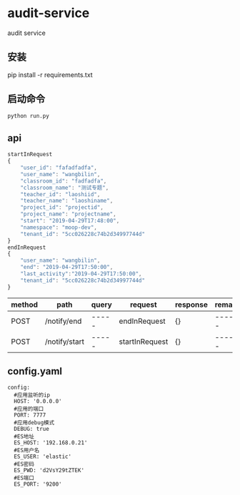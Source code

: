 # audit-service
audit service  
## 安装
pip install -r requirements.txt
## 启动命令
```python
python run.py
```
## api
```js
startInRequest
{
    "user_id": "fafadfadfa",
    "user_name": "wangbilin",
    "classroom_id": "fadfadfa",
    "classroom_name": "测试专题",
    "teacher_id": "laoshiid",
    "teacher_name": "laoshiname",
    "project_id": "projectid",
    "project_name": "projectname",
    "start": "2019-04-29T17:48:00",
    "namespace": "moop-dev",
    "tenant_id": "5cc026228c74b2d34997744d"
}
endInRequest
{
    "user_name": "wangbilin",
    "end": "2019-04-29T17:50:00",
    "last_activity":"2019-04-29T17:50:00",
    "tenant_id": "5cc026228c74b2d34997744d"
}
```
| method | path | query | request | response | remark |
| ------ | ---- | ----- | ------- | -------- | ------ |
| POST | /notify/end | ----- | endInRequest | {} | ------ |
| POST | /notify/start | ----- | startInRequest | {} | ------ |


## config.yaml
    config:
      #应用监听的ip
      HOST: '0.0.0.0'
      #应用的端口
      PORT: 7777
      #应用debug模式
      DEBUG: true
      #ES地址
      ES_HOST: '192.168.0.21'
      #ES用户名
      ES_USER: 'elastic'
      #ES密码
      ES_PWD: 'd2VsY29tZTEK'
      #ES端口
      ES_PORT: '9200'